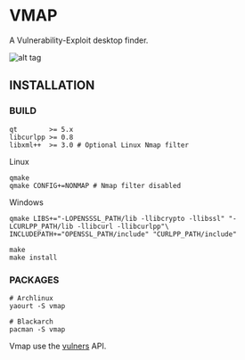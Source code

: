 # VMAP

A Vulnerability-Exploit desktop finder.

![alt tag](https://image.ibb.co/nK2ppv/vmap.png)

## INSTALLATION

### BUILD

```shell
qt        >= 5.x
libcurlpp >= 0.8
libxml++  >= 3.0 # Optional Linux Nmap filter
```
Linux
```shell
qmake
qmake CONFIG+=NONMAP # Nmap filter disabled
```
Windows 
```shell
qmake LIBS+="-LOPENSSSL_PATH/lib -llibcrypto -llibssl" "-LCURLPP_PATH/lib -llibcurl -llibcurlpp"\
INCLUDEPATH+="OPENSSL_PATH/include" "CURLPP_PATH/include"
```

```shell
make
make install
```
### PACKAGES

```shell
# Archlinux
yaourt -S vmap

# Blackarch
pacman -S vmap
```

Vmap use the [vulners](https://vulners.com/api/v3/) API.
